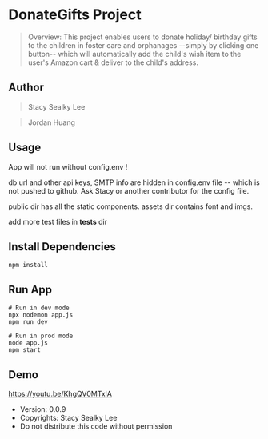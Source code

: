 # DonateGifts Project

> Overview: This project enables users to donate holiday/ birthday gifts to the children in foster care and orphanages --simply by clicking one button-- which will automatically add the child's wish item to the user's Amazon cart & deliver to the child's address.

## Author

> Stacy Sealky Lee

> Jordan Huang

## Usage

App will not run without config.env !

db url and other api keys, SMTP info are hidden in config.env file -- which is not pushed to github. Ask Stacy or another contributor for the config file.

public dir has all the static components. assets dir contains font and imgs. 

add more test files in __tests__ dir

## Install Dependencies

```
npm install
```

## Run App

```
# Run in dev mode
npx nodemon app.js
npm run dev 

# Run in prod mode
node app.js
npm start 
```

## Demo

https://youtu.be/KhgQV0MTxlA

- Version: 0.0.9
- Copyrights: Stacy Sealky Lee
- Do not distribute this code without permission
